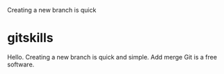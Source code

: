 Creating a new branch is quick
# gitskills
Hello.
Creating a new branch is quick and simple.
Add merge
Git is a free software.
